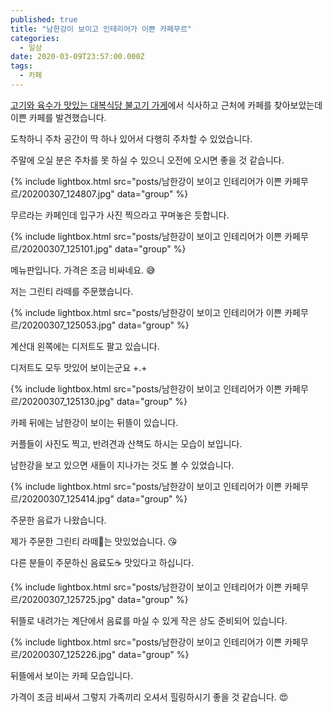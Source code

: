 ```yaml
---
published: true
title: "남한강이 보이고 인테리어가 이쁜 카페무르"
categories:
  - 일상
date: 2020-03-09T23:57:00.000Z
tags:
  - 카페
---
```


[고기와 육수가 맛있는 대복식당 불고기 가게]에서 식사하고 근처에 카페를 찾아보았는데 이쁜 카페를 발견했습니다.

도착하니 주차 공간이 딱 하나 있어서 다행히 주차할 수 있었습니다.

주말에 오실 분은 주차를 못 하실 수 있으니 오전에 오시면 좋을 것 같습니다.

{% include lightbox.html src="posts/남한강이 보이고 인테리어가 이쁜 카페무르/20200307_124807.jpg" data="group" %}

무르라는 카페인데 입구가 사진 찍으라고 꾸며놓은 듯합니다.

{% include lightbox.html src="posts/남한강이 보이고 인테리어가 이쁜 카페무르/20200307_125101.jpg" data="group" %}

메뉴판입니다. 가격은 조금 비싸네요. 😅

저는 그린티 라떼를 주문했습니다.

{% include lightbox.html src="posts/남한강이 보이고 인테리어가 이쁜 카페무르/20200307_125053.jpg" data="group" %}

계산대 왼쪽에는 디저트도 팔고 있습니다.

디저트도 모두 맛있어 보이는군요 +.+

{% include lightbox.html src="posts/남한강이 보이고 인테리어가 이쁜 카페무르/20200307_125130.jpg" data="group" %}

카페 뒤에는 남한강이 보이는 뒤뜰이 있습니다.

커플들이 사진도 찍고, 반려견과 산책도 하시는 모습이 보입니다.

남한강을 보고 있으면 새들이 지나가는 것도 볼 수 있었습니다.

{% include lightbox.html src="posts/남한강이 보이고 인테리어가 이쁜 카페무르/20200307_125414.jpg" data="group" %}

주문한 음료가 나왔습니다.

제가 주문한 그린티 라떼🍵는 맛있었습니다. 😘

다른 분들이 주문하신 음료도☕ 맛있다고 하십니다.

{% include lightbox.html src="posts/남한강이 보이고 인테리어가 이쁜 카페무르/20200307_125725.jpg" data="group" %}

뒤뜰로 내려가는 계단에서 음료를 마실 수 있게 작은 상도 준비되어 있습니다.

{% include lightbox.html src="posts/남한강이 보이고 인테리어가 이쁜 카페무르/20200307_125226.jpg" data="group" %}

뒤뜰에서 보이는 카페 모습입니다.

가격이 조금 비싸서 그렇지 가족끼리 오셔서 힐링하시기 좋을 것 같습니다. 😍

[고기와 육수가 맛있는 대복식당 불고기 가게]: <https://webgori.github.io/%EC%9D%BC%EC%83%81/2020/03/08/%EB%8C%80%EB%B3%B5%EC%8B%9D%EB%8B%B9-%EB%B6%88%EA%B3%A0%EA%B8%B0-%EA%B0%80%EA%B2%8C.html>